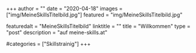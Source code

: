 +++
author = ""
date = "2020-04-18"
images  = ["img/MeineSkillsTitelbild.jpg"]
featured = "img/MeineSkillsTitelbild.jpg"

featuredalt = "MeineSkillsTitelbild"
linktitle = ""
title = "Willkommen"
type = "post"
description = "auf meine-skills.at"

#categories = ["Skillstrainig"]
+++


